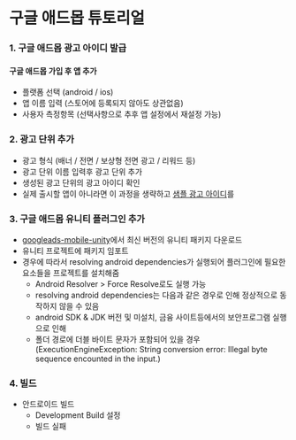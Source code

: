 # 구글 애드몹 튜토리얼


### 1. 구글 애드몹 광고 아이디 발급

#### 구글 애드몹 가입 후 앱 추가
* 플랫폼 선택 (android / ios)
* 앱 이름 입력 (스토어에 등록되지 않아도 상관없음)
* 사용자 측정항목 (선택사항으로 추후 앱 설정에서 재설정 가능)

### 2. 광고 단위 추가
* 광고 형식 (배너 / 전면 / 보상형 전면 광고 / 리워드 등)
* 광고 단위 이름 입력후 광고 단위 추가
* 생성된 광고 단위의 광고 아이디 확인
* 실제 출시할 앱이 아니라면 이 과정을 생략하고 [샘플 광고 아이디](https://developers.google.com/admob/android/test-ads?hl=ko, "테스트 광고 사용 설정")를 

### 3. 구글 애드몹 유니티 플러그인 추가
* [googleads-mobile-unity](https://github.com/googleads/googleads-mobile-unity/releases, "googleads-mobile-unity github")에서 최신 버전의 유니티 패키지 다운로드
* 유니티 프로젝트에 패키지 임포트
* 경우에 따라서 resolving android dependencies가 실행되어 플러그인에 필요한 요소들을 프로젝트를 설치해줌
  * Android Resolver > Force Resolve로도 실행 가능
  * resolving android dependencies는 다음과 같은 경우로 인해 정상적으로 동작하지 않을 수 있음
  * android SDK & JDK 버전 및 미설치, 금융 사이트등에서의 보안프로그램 실행으로 인해
  * 폴더 경로에 더블 바이트 문자가 포함되어 있을 경우 (ExecutionEngineException: String conversion error: Illegal byte sequence encounted in the input.)

### 4. 빌드
* 안드로이드 빌드
  * Development Build 설정
  * 빌드 실패
